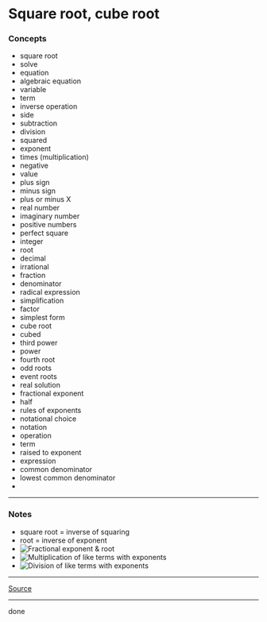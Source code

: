 # Square root, cube root

### Concepts

- square root
- solve
- equation
- algebraic equation
- variable
- term
- inverse operation
- side
- subtraction
- division
- squared
- exponent
- times (multiplication)
- negative
- value
- plus sign
- minus sign
- plus or minus X
- real number
- imaginary number
- positive numbers
- perfect square
- integer
- root
- decimal
- irrational
- fraction
- denominator
- radical expression
- simplification
- factor
- simplest form
- cube root
- cubed
- third power
- power
- fourth root
- odd roots
- event roots
- real solution
- fractional exponent
- half
- rules of exponents
- notational choice
- notation
- operation
- term
- raised to exponent
- expression
- common denominator
- lowest common denominator
- 

---

### Notes

- square root = inverse of squaring
- root = inverse of exponent
- ![Fractional exponent & root](https://latex.codecogs.com/svg.image?X^{\frac{a}{b}}=\sqrt[b]{X^a})
- ![Multiplication of like terms with exponents](https://latex.codecogs.com/svg.image?X^aX^b=X^{(a+b)})
- ![Division of like terms with exponents](https://latex.codecogs.com/svg.image?\frac{X^a}{X^b}=X^{(a-b)})

---

[Source](https://youtu.be/7vomY6g-f3Q)

---

done